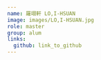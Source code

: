 ```yaml
---
name: 羅翊軒 LO,I-HSUAN 
image: images/LO,I-HSUAN.jpg 
role: master
group: alum
links:
  github: link_to_github 
---
```

